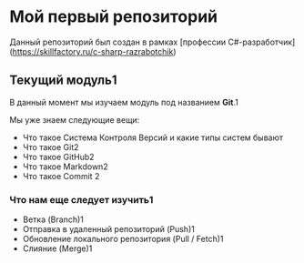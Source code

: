 # Мой первый репозиторий

Данный репозиторий был создан в рамках [профессии C#-разработчик] (https://skillfactory.ru/c-sharp-razrabotchik)

## Текущий модуль1
В данный момент мы изучаем модуль под названием **Git**.1

Мы уже знаем следующие вещи:
* Что такое Система Контроля Версий и какие типы систем бывают
* Что такое Git2
* Что такое GitHub2
* Что такое Markdown2
* Что такое Commit 2

### Что нам еще следует изучить1
* Ветка (Branch)1
* Отправка в удаленный репозиторий (Push)1
* Обновление локального репозитория (Pull / Fetch)1
* Слияние (Merge)1
